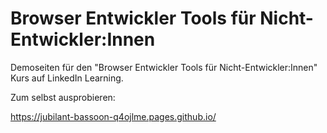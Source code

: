 # Browser Entwickler Tools für Nicht-Entwickler:Innen

Demoseiten für den "Browser Entwickler Tools für Nicht-Entwickler:Innen" Kurs auf LinkedIn Learning.

Zum selbst ausprobieren:

https://jubilant-bassoon-q4ojlme.pages.github.io/
